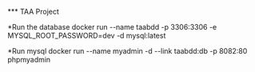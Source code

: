 *** TAA Project

*Run the database
docker run --name taabdd  -p 3306:3306 -e MYSQL_ROOT_PASSWORD=dev -d mysql:latest

*Run mysql
docker run --name myadmin -d --link taabdd:db -p 8082:80 phpmyadmin

